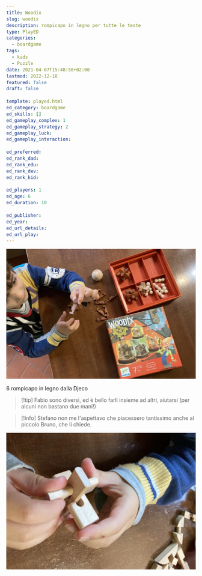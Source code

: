 ```yaml
---
title: Woodix
slug: woodix
description: rompicapo in legno per tutte le teste
type: PlayED
categories:
  - boardgame
tags:
  - kids
  - Puzzle
date: 2021-04-07T15:48:58+02:00
lastmod: 2022-12-18
featured: false
draft: false

template: played.html
ed_category: boardgame
ed_skills: []
ed_gameplay_complex: 1
ed_gameplay_strategy: 2
ed_gameplay_luck:
ed_gameplay_interaction: 

ed_preferred: 
ed_rank_dad: 
ed_rank_edu: 
ed_rank_dev: 
ed_rank_kid: 

ed_players: 1
ed_age: 6
ed_duration: 10

ed_publisher: 
ed_year: 
ed_url_details: 
ed_url_play: 
---
```

![](../../assets/img/played/boardgame/woodix_featured.webp)

6 rompicapo in legno dalla Djeco

> [!tip] Fabio sono diversi, ed è bello farli insieme ad altri, aiutarsi (per alcuni non bastano due mani!)

> [!info] Stefano non me l'aspettavo che piacessero tantissimo anche al piccolo Bruno, che li chiede.

![](../../assets/img/played/boardgame/woodix.webp)
